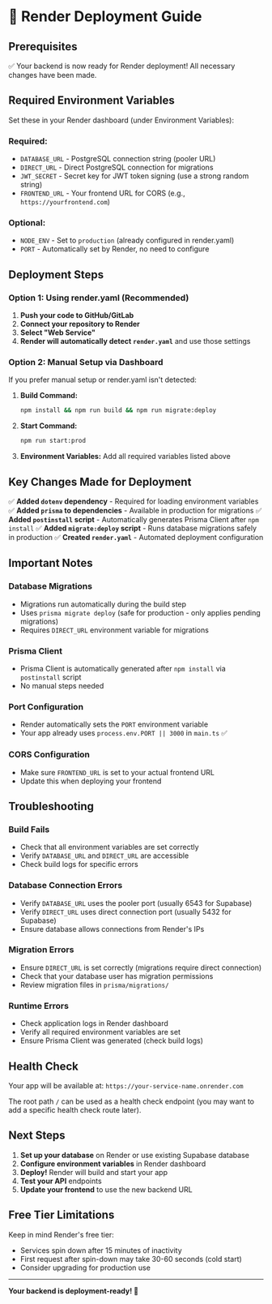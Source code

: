 # 🚀 Render Deployment Guide

## Prerequisites

✅ Your backend is now ready for Render deployment! All necessary changes have been made.

## Required Environment Variables

Set these in your Render dashboard (under Environment Variables):

### **Required:**
- `DATABASE_URL` - PostgreSQL connection string (pooler URL)
- `DIRECT_URL` - Direct PostgreSQL connection for migrations
- `JWT_SECRET` - Secret key for JWT token signing (use a strong random string)
- `FRONTEND_URL` - Your frontend URL for CORS (e.g., `https://yourfrontend.com`)

### **Optional:**
- `NODE_ENV` - Set to `production` (already configured in render.yaml)
- `PORT` - Automatically set by Render, no need to configure

## Deployment Steps

### Option 1: Using render.yaml (Recommended)

1. **Push your code to GitHub/GitLab**
2. **Connect your repository to Render**
3. **Select "Web Service"**
4. **Render will automatically detect `render.yaml`** and use those settings

### Option 2: Manual Setup via Dashboard

If you prefer manual setup or render.yaml isn't detected:

1. **Build Command:**
   ```bash
   npm install && npm run build && npm run migrate:deploy
   ```

2. **Start Command:**
   ```bash
   npm run start:prod
   ```

3. **Environment Variables:** Add all required variables listed above

## Key Changes Made for Deployment

✅ **Added `dotenv` dependency** - Required for loading environment variables
✅ **Added `prisma` to dependencies** - Available in production for migrations
✅ **Added `postinstall` script** - Automatically generates Prisma Client after `npm install`
✅ **Added `migrate:deploy` script** - Runs database migrations safely in production
✅ **Created `render.yaml`** - Automated deployment configuration

## Important Notes

### Database Migrations
- Migrations run automatically during the build step
- Uses `prisma migrate deploy` (safe for production - only applies pending migrations)
- Requires `DIRECT_URL` environment variable for migrations

### Prisma Client
- Prisma Client is automatically generated after `npm install` via `postinstall` script
- No manual steps needed

### Port Configuration
- Render automatically sets the `PORT` environment variable
- Your app already uses `process.env.PORT || 3000` in `main.ts` ✅

### CORS Configuration
- Make sure `FRONTEND_URL` is set to your actual frontend URL
- Update this when deploying your frontend

## Troubleshooting

### Build Fails
- Check that all environment variables are set correctly
- Verify `DATABASE_URL` and `DIRECT_URL` are accessible
- Check build logs for specific errors

### Database Connection Errors
- Verify `DATABASE_URL` uses the pooler port (usually 6543 for Supabase)
- Verify `DIRECT_URL` uses direct connection port (usually 5432 for Supabase)
- Ensure database allows connections from Render's IPs

### Migration Errors
- Ensure `DIRECT_URL` is set correctly (migrations require direct connection)
- Check that your database user has migration permissions
- Review migration files in `prisma/migrations/`

### Runtime Errors
- Check application logs in Render dashboard
- Verify all required environment variables are set
- Ensure Prisma Client was generated (check build logs)

## Health Check

Your app will be available at: `https://your-service-name.onrender.com`

The root path `/` can be used as a health check endpoint (you may want to add a specific health check route later).

## Next Steps

1. **Set up your database** on Render or use existing Supabase database
2. **Configure environment variables** in Render dashboard
3. **Deploy!** Render will build and start your app
4. **Test your API** endpoints
5. **Update your frontend** to use the new backend URL

## Free Tier Limitations

Keep in mind Render's free tier:
- Services spin down after 15 minutes of inactivity
- First request after spin-down may take 30-60 seconds (cold start)
- Consider upgrading for production use

---

**Your backend is deployment-ready! 🎉**

